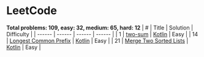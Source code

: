 # LeetCode
**Total problems: 109, easy: 32, medium: 65, hard: 12**
| # | Title | Solution | Difficulty |
| ------ | ------ | ------ | ------ |
| 1 | [two-sum](https://leetcode.com/problems/two-sum/description/) | [Kotlin](./easy/1.two-sum.kt) | Easy |
| 14 | [Longest Common Prefix](https://leetcode.com/problems/longest-common-prefix/description/) | [Kotlin](./easy/14.longest-common-prefix.kt) | Easy |
| 21 | [Merge Two Sorted Lists](https://leetcode.com/problems/merge-two-sorted-lists/description/) | [Kotlin](./easy/21.merge-two-sorted-lists.kt) | Easy |
